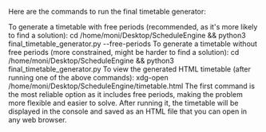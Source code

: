 Here are the commands to run the final timetable generator:

To generate a timetable with free periods (recommended, as it's more likely to find a solution):
cd /home/moni/Desktop/ScheduleEngine && python3 final_timetable_generator.py --free-periods
To generate a timetable without free periods (more constrained, might be harder to find a solution):
cd /home/moni/Desktop/ScheduleEngine && python3 final_timetable_generator.py
To view the generated HTML timetable (after running one of the above commands):
xdg-open /home/moni/Desktop/ScheduleEngine/timetable.html
The first command is the most reliable option as it includes free periods, making the problem more flexible and easier to solve. After running it, the timetable will be displayed in the console and saved as an HTML file that you can open in any web browser.